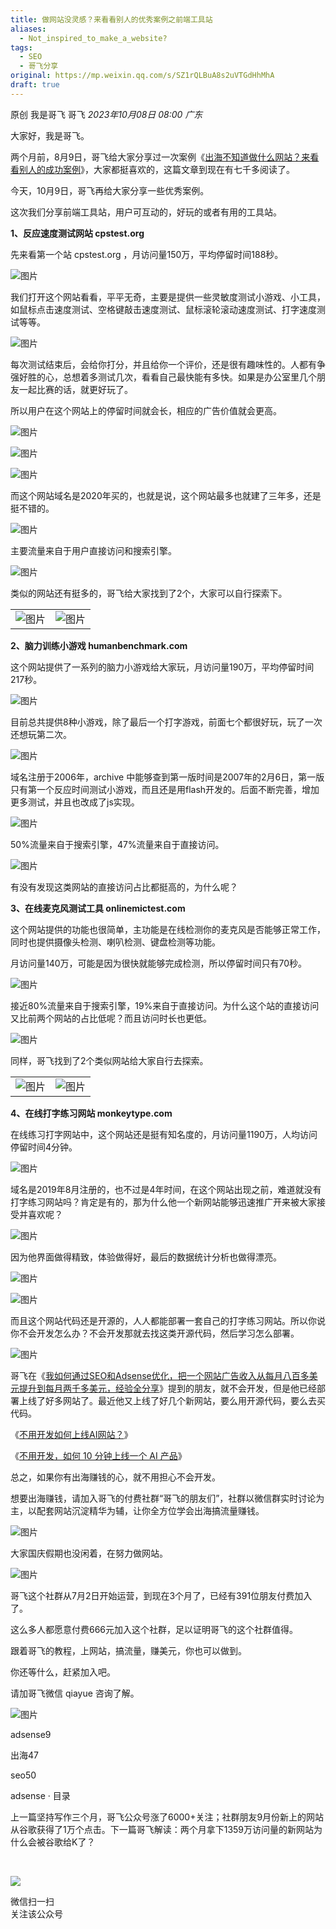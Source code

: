 ```yaml
---
title: 做网站没灵感？来看看别人的优秀案例之前端工具站
aliases:
  - Not_inspired_to_make_a_website?
tags:
  - SEO
  - 哥飞分享
original: https://mp.weixin.qq.com/s/SZ1rQLBuA8s2uVTGdHhMhA
draft: true
---
```


原创 我是哥飞 哥飞 _2023年10月08日 08:00_ _广东_

大家好，我是哥飞。  

两个月前，8月9日，哥飞给大家分享过一次案例《[出海不知道做什么网站？来看看别人的成功案例](http://mp.weixin.qq.com/s?__biz=MjM5OTIzMzYyMA==&mid=2650079697&idx=1&sn=63960918807d9f50d451f57a04099681&chksm=bf3f30ea8848b9fc15a834d3fbdbd81daf23ae2e277499d4e8aa6f5b900bf795bdc3cefb6a4e&scene=21#wechat_redirect)》，大家都挺喜欢的，这篇文章到现在有七千多阅读了。  

今天，10月9日，哥飞再给大家分享一些优秀案例。  

这次我们分享前端工具站，用户可互动的，好玩的或者有用的工具站。

**1、反应速度测试网站 cpstest.org**

先来看第一个站 cpstest.org ，月访问量150万，平均停留时间188秒。  

![图片](https://mmbiz.qpic.cn/sz_mmbiz_png/LBrX00GQeict8QcrdEH5RxWCw26DyGPI7MyDJ79bkricXerWDvZt8NmQu8E8icj0nUUZZaqiahaEDz2VNVPZZtgSFg/640?wx_fmt=png&tp=webp&wxfrom=5&wx_lazy=1&wx_co=1)

我们打开这个网站看看，平平无奇，主要是提供一些灵敏度测试小游戏、小工具，如鼠标点击速度测试、空格键敲击速度测试、鼠标滚轮滚动速度测试、打字速度测试等等。

![图片](https://mmbiz.qpic.cn/sz_mmbiz_png/LBrX00GQeict8QcrdEH5RxWCw26DyGPI72y9Qm99Td0CPyhhqllLzB1fcmfRjYslBmubvTXt6Wq6IE2PJ8KgzPA/640?wx_fmt=png&tp=webp&wxfrom=5&wx_lazy=1&wx_co=1)

每次测试结束后，会给你打分，并且给你一个评价，还是很有趣味性的。人都有争强好胜的心，总想着多测试几次，看看自己最快能有多快。如果是办公室里几个朋友一起比赛的话，就更好玩了。

所以用户在这个网站上的停留时间就会长，相应的广告价值就会更高。

![图片](https://mmbiz.qpic.cn/sz_mmbiz_png/LBrX00GQeict8QcrdEH5RxWCw26DyGPI7Q2UUU4RPnewTibVRxSBCHsCGskiccfCZMicX3xKZ6BSgA3nHeVAFwyQIw/640?wx_fmt=png&tp=webp&wxfrom=5&wx_lazy=1&wx_co=1)

![图片](https://mmbiz.qpic.cn/sz_mmbiz_png/LBrX00GQeict8QcrdEH5RxWCw26DyGPI7oFPjGOtZmjKD7h5HxAXGggNcwI6KLE4Q4gtyHIoJw07aLicjyiaqTq7w/640?wx_fmt=png&tp=webp&wxfrom=5&wx_lazy=1&wx_co=1)

![图片](https://mmbiz.qpic.cn/sz_mmbiz_png/LBrX00GQeict8QcrdEH5RxWCw26DyGPI7THPQnYibdFqRiaoYpU4NKGXhqib1x7Z1rGcPUXQSw4CcicwEVibf22yX9nQ/640?wx_fmt=png&tp=webp&wxfrom=5&wx_lazy=1&wx_co=1)

而这个网站域名是2020年买的，也就是说，这个网站最多也就建了三年多，还是挺不错的。  

![图片](https://mmbiz.qpic.cn/sz_mmbiz_png/LBrX00GQeict8QcrdEH5RxWCw26DyGPI7UeGibSBeK8aBQNKGUgKdaEpEiaILct7vPUz5ic3k0PoMNd1SoibnVGiaHow/640?wx_fmt=png&tp=webp&wxfrom=5&wx_lazy=1&wx_co=1)

主要流量来自于用户直接访问和搜索引擎。  

![图片](https://mmbiz.qpic.cn/sz_mmbiz_png/LBrX00GQeict8QcrdEH5RxWCw26DyGPI7qZSE3rTU67oQuiapF6LCSNO3uZ8YiaE1JMOziaQwicjR1yEibJjvbialnvkA/640?wx_fmt=png&tp=webp&wxfrom=5&wx_lazy=1&wx_co=1)

类似的网站还有挺多的，哥飞给大家找到了2个，大家可以自行探索下。

|   |   |
|---|---|
|![图片](https://mmbiz.qpic.cn/sz_mmbiz_png/LBrX00GQeict8QcrdEH5RxWCw26DyGPI76dWRJR2saria1hb4YBd75Ad28jVNSIvp5yicpJel0Wwzj2aJJfmGFheQ/640?wx_fmt=png&tp=webp&wxfrom=5&wx_lazy=1&wx_co=1)|![图片](https://mmbiz.qpic.cn/sz_mmbiz_png/LBrX00GQeict8QcrdEH5RxWCw26DyGPI7Wl55vEcn3SCMBYkslCcLqEp0NEKicLzDNQoVzFiaICYBhJhVibdS1BPIg/640?wx_fmt=png&tp=webp&wxfrom=5&wx_lazy=1&wx_co=1)|

  

**2、脑力训练小游戏 humanbenchmark.com**

这个网站提供了一系列的脑力小游戏给大家玩，月访问量190万，平均停留时间217秒。

![图片](https://mmbiz.qpic.cn/sz_mmbiz_png/LBrX00GQeict8QcrdEH5RxWCw26DyGPI7aibbkYc3ffjADyMibicBeRfSZTER2QktuqtSaSvsnjNxYSXvuVq1mqepw/640?wx_fmt=png&tp=webp&wxfrom=5&wx_lazy=1&wx_co=1)

目前总共提供8种小游戏，除了最后一个打字游戏，前面七个都很好玩，玩了一次还想玩第二次。  

![图片](https://mmbiz.qpic.cn/sz_mmbiz_png/LBrX00GQeict8QcrdEH5RxWCw26DyGPI7DBmdwCdSictWpS8gaRHraw3jqYiax3HTOXKdNEZdMXsupyqHticqEATzA/640?wx_fmt=png&tp=webp&wxfrom=5&wx_lazy=1&wx_co=1)

域名注册于2006年，archive 中能够查到第一版时间是2007年的2月6日，第一版只有第一个反应时间测试小游戏，而且还是用flash开发的。后面不断完善，增加更多测试，并且也改成了js实现。

![图片](https://mmbiz.qpic.cn/sz_mmbiz_png/LBrX00GQeict8QcrdEH5RxWCw26DyGPI7bRl1XpoP6JFFh8iaQOibW02U8JA0A9Py4Us2afYibphMuNNOfouvkKxZg/640?wx_fmt=png&tp=webp&wxfrom=5&wx_lazy=1&wx_co=1)

50%流量来自于搜索引擎，47%流量来自于直接访问。  

![图片](https://mmbiz.qpic.cn/sz_mmbiz_png/LBrX00GQeict8QcrdEH5RxWCw26DyGPI7gPv3P2DAibxlQvuuyvtQoSmiabibF6qXYbOXFcyHnlmauSSoxKN8Q3dHg/640?wx_fmt=png&tp=webp&wxfrom=5&wx_lazy=1&wx_co=1)

有没有发现这类网站的直接访问占比都挺高的，为什么呢？  

  

**3、在线麦克风测试工具 onlinemictest.com**

这个网站提供的功能也很简单，主功能是在线检测你的麦克风是否能够正常工作，同时也提供摄像头检测、喇叭检测、键盘检测等功能。

月访问量140万，可能是因为很快就能够完成检测，所以停留时间只有70秒。  

![图片](https://mmbiz.qpic.cn/sz_mmbiz_png/LBrX00GQeict8QcrdEH5RxWCw26DyGPI7FGYpGia7XRoqsKO3cTsjIF2BVxZf3TFqwsf0v1U6cDtPUeL69mEl1iaA/640?wx_fmt=png&tp=webp&wxfrom=5&wx_lazy=1&wx_co=1)

接近80%流量来自于搜索引擎，19%来自于直接访问。为什么这个站的直接访问又比前两个网站的占比低呢？而且访问时长也更低。  

![图片](https://mmbiz.qpic.cn/sz_mmbiz_png/LBrX00GQeict8QcrdEH5RxWCw26DyGPI7EeHd53Q49nTv2LOCXgYGNcBdSrJVIhMqOYhzjfEPMh0ibUib2C8aB63A/640?wx_fmt=png&tp=webp&wxfrom=5&wx_lazy=1&wx_co=1)

同样，哥飞找到了2个类似网站给大家自行去探索。  

|   |   |
|---|---|
|![图片](https://mmbiz.qpic.cn/sz_mmbiz_png/LBrX00GQeict8QcrdEH5RxWCw26DyGPI7IJ70rfsPQnQmyocvolFSl3KGGVy69KU4j4Dn7Fzg8tyicPBgDic6gxicg/640?wx_fmt=png&tp=webp&wxfrom=5&wx_lazy=1&wx_co=1)|![图片](https://mmbiz.qpic.cn/sz_mmbiz_png/LBrX00GQeict8QcrdEH5RxWCw26DyGPI7If5f72h3mp8Sn70EyLF5LQrIZLzhibSuPKf18u20WjVQ3KlmU9CeGwQ/640?wx_fmt=png&tp=webp&wxfrom=5&wx_lazy=1&wx_co=1)|

  

**4、在线打字练习网站 monkeytype.com**  

在线练习打字网站中，这个网站还是挺有知名度的，月访问量1190万，人均访问停留时间4分钟。  

![图片](https://mmbiz.qpic.cn/sz_mmbiz_png/LBrX00GQeict8QcrdEH5RxWCw26DyGPI7fwIGp8ibdvxO9iavu9EccIDB1cnvRObm5iciaq5RsdJKpTAgUL2YXEDL5w/640?wx_fmt=png&tp=webp&wxfrom=5&wx_lazy=1&wx_co=1)

域名是2019年8月注册的，也不过是4年时间，在这个网站出现之前，难道就没有打字练习网站吗？肯定是有的，那为什么他一个新网站能够迅速推广开来被大家接受并喜欢呢？  

![图片](https://mmbiz.qpic.cn/sz_mmbiz_png/LBrX00GQeict8QcrdEH5RxWCw26DyGPI7DouX17gHtvFzRho1fu2ZCiaz4RkcULSZfUoqZYD5yApYoB4XicW53VWw/640?wx_fmt=png&tp=webp&wxfrom=5&wx_lazy=1&wx_co=1)

因为他界面做得精致，体验做得好，最后的数据统计分析也做得漂亮。  

![图片](https://mmbiz.qpic.cn/sz_mmbiz_png/LBrX00GQeict8QcrdEH5RxWCw26DyGPI7IEqkylFjhXEL8ibNfEbEm5CZNuRFHAXey9JHZb6vzE9aujkqt4Zt6vQ/640?wx_fmt=png&tp=webp&wxfrom=5&wx_lazy=1&wx_co=1)

![图片](https://mmbiz.qpic.cn/sz_mmbiz_png/LBrX00GQeict8QcrdEH5RxWCw26DyGPI7jJWUfTO6FiaomDrq1hzzJpiaPII4uLlhHApGX3nCu4Em6JafmzsWYskQ/640?wx_fmt=png&tp=webp&wxfrom=5&wx_lazy=1&wx_co=1)

而且这个网站代码还是开源的，人人都能部署一套自己的打字练习网站。所以你说你不会开发怎么办？不会开发那就去找这类开源代码，然后学习怎么部署。  

![图片](https://mmbiz.qpic.cn/sz_mmbiz_png/LBrX00GQeict8QcrdEH5RxWCw26DyGPI7kUjLPlQ5QMyAPEpXrZibMlCIlx8WrUIfW6vJTu7XmQCVkSzBqiak888A/640?wx_fmt=png&tp=webp&wxfrom=5&wx_lazy=1&wx_co=1)

哥飞在《[我如何通过SEO和Adsense优化，把一个网站广告收入从每月八百多美元提升到每月两千多美元，经验全分享](http://mp.weixin.qq.com/s?__biz=MjM5OTIzMzYyMA==&mid=2650079551&idx=1&sn=1b81abe359ad1ea25794d51fe5a53ce4&chksm=bf3f30048848b912df36d4c7660396e8160630d4444fb9259894239b2584a3bf41743c59e26d&scene=21#wechat_redirect)》提到的朋友，就不会开发，但是他已经部署上线了好多网站了。最近他又上线了好几个新网站，要么用开源代码，要么去买代码。

《[不用开发如何上线AI网站？](http://mp.weixin.qq.com/s?__biz=MjM5OTIzMzYyMA==&mid=2650079977&idx=1&sn=8f16a1df89fa365b72534e1b6971830b&chksm=bf3f33d28848bac4e06f1624f17dda99ef3c6e4dbe3105ea53c890309d309b5318765882ecbc&scene=21#wechat_redirect)》

《[不用开发，如何 10 分钟上线一个 AI 产品](http://mp.weixin.qq.com/s?__biz=MjM5OTIzMzYyMA==&mid=2650079577&idx=1&sn=2108d1a9ad3307e9db2af8054d19b5a9&chksm=bf3f30628848b9742eae3c2c249a18d12370c89922a3d8cd288eb233211d6c76b3bbd0ba8f7c&scene=21#wechat_redirect)》  

总之，如果你有出海赚钱的心，就不用担心不会开发。  

想要出海赚钱，请加入哥飞的付费社群“哥飞的朋友们”，社群以微信群实时讨论为主，以配套网站沉淀精华为辅，让你全方位学会出海搞流量赚钱。  

![图片](https://mmbiz.qpic.cn/sz_mmbiz_png/LBrX00GQeictN3a0czr57ntKrDGFcIcRtaQjRIK7iaGralyicgWkY3Uzibl3hd3kmOZu21Ur6Llibod9Q2xFHymzK7Q/640?wx_fmt=png&wxfrom=5&wx_lazy=1&wx_co=1&tp=webp)

大家国庆假期也没闲着，在努力做网站。  

![图片](https://mmbiz.qpic.cn/sz_mmbiz_jpg/LBrX00GQeictN3a0czr57ntKrDGFcIcRtWA7DCRIfAwiauACy7ThcbjfmeQ9G0vOgxF0ibcz5R5O2f5frKSHAng7A/640?wx_fmt=jpeg&wxfrom=5&wx_lazy=1&wx_co=1&tp=webp)

哥飞这个社群从7月2日开始运营，到现在3个月了，已经有391位朋友付费加入了。  

这么多人都愿意付费666元加入这个社群，足以证明哥飞的这个社群值得。

跟着哥飞的教程，上网站，搞流量，赚美元，你也可以做到。

你还等什么，赶紧加入吧。  

请加哥飞微信 qiayue 咨询了解。  

![图片](https://mmbiz.qpic.cn/sz_mmbiz_png/LBrX00GQeicsG8Pro6O9Hu75bIIiafZVPs3qlYeaNNJ1BpqNplEGgibL5m1bcq8a1N1rzoI5lia8aJjtHfgiaAADJJQ/640?wx_fmt=png&wxfrom=5&wx_lazy=1&wx_co=1&tp=webp)

adsense9

出海47

seo50

adsense · 目录

上一篇坚持写作三个月，哥飞公众号涨了6000+关注；社群朋友9月份新上的网站从谷歌获得了1万个点击。下一篇哥飞解读：两个月拿下1359万访问量的新网站为什么会被谷歌给K了？

​

![](https://mp.weixin.qq.com/mp/qrcode?scene=10000004&size=102&__biz=MjM5OTIzMzYyMA==&mid=2650080594&idx=1&sn=27fbe97283cc7f156f0e5d3bd2300a74&send_time=)

微信扫一扫  
关注该公众号